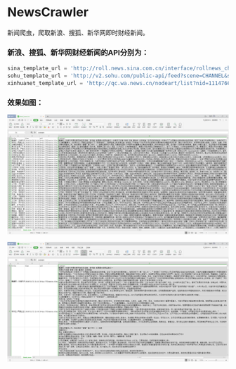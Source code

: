 # NewsCrawler
新闻爬虫，爬取新浪、搜狐、新华网即时财经新闻。

### 新浪、搜狐、新华网财经新闻的API分别为：
```python
sina_template_url = 'http://roll.news.sina.com.cn/interface/rollnews_ch_out_interface.php?col=43&spec=&type=&ch=03&k=&offset_page=0&offset_num=0&num={}&asc=&page=1&r=0.{}'
sohu_template_url = 'http://v2.sohu.com/public-api/feed?scene=CHANNEL&sceneId=15&page=1&size={}'
xinhuanet_template_url = 'http://qc.wa.news.cn/nodeart/list?nid=11147664&pgnum={}&cnt={}&tp=1&orderby=1'
```

### 效果如图：
![效果2.png](./images/效果2.png)

![效果.png](./images/效果.png)
